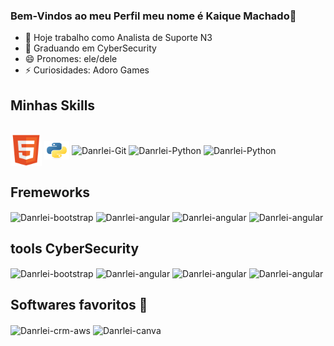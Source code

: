 ### Bem-Vindos ao meu Perfil meu nome é Kaique Machado👋

- 🔭 Hoje trabalho como Analista de Suporte N3
- 🌱 Graduando em CyberSecurity 
- 😄 Pronomes: ele/dele
- ⚡ Curiosidades: Adoro Games

## Minhas Skills

<div style="display: inline_block"><br>
  <img align="center" alt="Danrlei-HTML" height="50" width="50" src="https://raw.githubusercontent.com/devicons/devicon/master/icons/html5/html5-original.svg">
  <img align="center" alt="Danrlei-Python" height="30" width="40" src="https://raw.githubusercontent.com/devicons/devicon/master/icons/python/python-original.svg">
  <img align="center" alt="Danrlei-Git" height="30" width="40" src="https://miro.medium.com/v2/resize:fit:1400/1*TTM5AleQfFJ-mItttJROdg.jpeg" />
   <img align="center" alt="Danrlei-Python" height="30" width="40" src="https://1.bp.blogspot.com/-9L5m3y5xShA/V8hDwHciF2I/AAAAAAAAUBM/H3IjOzjT8Ww4bTQf_xOIbigrjruqNvgVACLcB/s1600/BANNER_POST.jpg">
  <img align="center" alt="Danrlei-Python" height="30" width="40" src="https://hermes.digitalinnovation.one/tracks/673c85f4-a1cb-40b7-a6fd-7f9becb379f6.png">
</div>

## Fremeworks

<div>
  <img align="center" alt="Danrlei-bootstrap" height="30" width="40" src="https://upload.wikimedia.org/wikipedia/commons/thumb/b/b2/Bootstrap_logo.svg/1280px-Bootstrap_logo.svg.png" />
  <img align="center" alt="Danrlei-angular" height="30" width="40" src="https://datascientest.com/en/wp-content/uploads/sites/9/2023/05/django1.jpg" />
   <img align="center" alt="Danrlei-angular" height="30" width="40" src="https://www.bairesdev.com/wp-content/uploads/2021/08/Flask-1.svg" />
   <img align="center" alt="Danrlei-angular" height="30" width="40" src="https://i.imgur.com/p0Nufjn.jpg" />
</div>

## tools CyberSecurity

<div>
  <img align="center" alt="Danrlei-bootstrap" height="30" width="40" src="https://miro.medium.com/v2/resize:fit:351/0*P4UVvCNl7EX4Xfgn.png" />
  <img align="center" alt="Danrlei-angular" height="30" width="40" src="https://www.kali.org/tools/hydra/images/hydra-logo.svg" />
   <img align="center" alt="Danrlei-angular" height="30" width="40" src="https://blog.hackerassociate.com/wp-content/uploads/2021/03/wfW9INutal.jpg" />
   <img align="center" alt="Danrlei-angular" height="30" width="40" src="https://img-c.udemycdn.com/course/750x422/4805220_16da_4.jpg" />
</div>

## Softwares favoritos 🤩

<div>
  <img align="center" alt="Danrlei-crm-aws" height="30" width="40" src="https://5.imimg.com/data5/SELLER/Default/2021/8/NP/YN/DN/3775979/aws-logo.png" />
  <img align="center" alt="Danrlei-canva" height="30" width="40" src="https://logodownload.org/wp-content/uploads/2021/08/microsoft-teams-logo-0.png" />
</div>   

